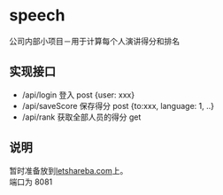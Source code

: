 # speech
公司内部小项目－用于计算每个人演讲得分和排名

## 实现接口  
* /api/login        登入                    post    {user: xxx}
* /api/saveScore    保存得分                post    {to:xxx, language: 1, ..} 
* /api/rank         获取全部人员的得分      get 


## 说明  
暂时准备放到[letshareba.com](letshareba.com)上。  
端口为 8081
